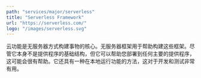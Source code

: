 ```yaml
---
path: "services/major/serverless"
title: "Serverless Framework"
url: "https://serverless.com/"
logo: "/images/serverless.svg"
---
```


云功能是无服务器方式构建事物的核心。无服务器框架用于帮助构建这些框架。尽管它本身不是提供程序的基础结构，但它可以帮助您部署到任何主要的提供程序，这可能会很有帮助。它还具有一种在本地运行功能的方法，这对于开发和测试非常有用。